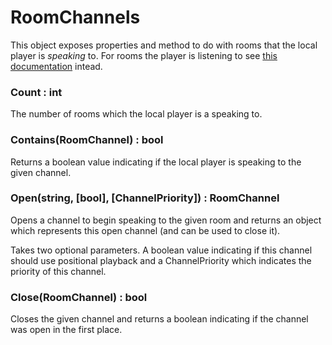# RoomChannels

This object exposes properties and method to do with rooms that the local player is *speaking* to. For rooms the player is listening to see [this documentation](/Reference/Other/Rooms.md) intead.

### Count : int

The number of rooms which the local player is a speaking to.

### Contains(RoomChannel) : bool

Returns a boolean value indicating if the local player is speaking to the given channel.

### Open(string, [bool], [ChannelPriority]) : RoomChannel

Opens a channel to begin speaking to the given room and returns an object which represents this open channel (and can be used to close it).

Takes two optional parameters. A boolean value indicating if this channel should use positional playback and a ChannelPriority which indicates the priority of this channel.

### Close(RoomChannel) : bool

Closes the given channel and returns a boolean indicating if the channel was open in the first place.